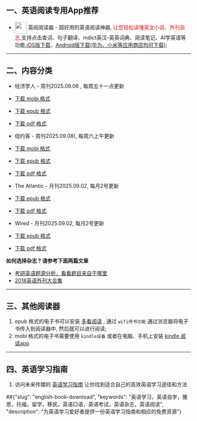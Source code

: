 ## 一、英语阅读专用App推荐

* <img align="center" src="https://ereader.link/images/ereader.png" width="32px" /> 英阅阅读器 - 超好用的英语阅读神器, <font color="#e3120b">让您轻松读懂英文小说、外刊杂志</font>,支持点击查词、句子翻译、mdict英汉-英英词典、阅读笔记、AI学英语等功能,[iOS版下载](https://apps.apple.com/cn/app/ereader-%E8%8B%B1%E9%98%85%E9%98%85%E8%AF%BB%E5%99%A8/id1558805880)、[Android版下载(华为、小米等应用商店均可下载)](https://ereader.link/);

---------------------


## 二、内容分类

* 经济学人 - 周刊2025.09.06 , 每周五十一点更新
* [下载 mobi 格式](https://raw.githubusercontent.com/granthuang999/english-ebooks/master/01_economist/te_2025.09.06/TheEconomist.2025.09.06.mobi) 
* [下载 epub 格式](https://raw.githubusercontent.com/granthuang999/english-ebooks/master/01_economist/te_2025.09.06/TheEconomist.2025.09.06.epub)
* [下载 pdf 格式](https://raw.githubusercontent.com/granthuang999/english-ebooks/master/01_economist/te_2025.09.06/TheEconomist.2025.09.06.pdf)
    
* 纽约客 - 周刊2025.09.08), 每周六上午更新
* [下载 mobi 格式](https://raw.githubusercontent.com/granthuang999/english-ebooks/master/02_new_yorker/2025.09.08/new_yorker.2025.09.08.mobi) 
* [下载 epub 格式](https://raw.githubusercontent.com/granthuang999/english-ebooks/master/02_new_yorker/2025.09.08/new_yorker.2025.09.08.epub)
* [下载 pdf 格式](https://raw.githubusercontent.com/granthuang999/english-ebooks/master/02_new_yorker/2025.09.08/new_yorker.2025.09.08.pdf)

* The Atlantic - 月刊2025.09.02, 每月2号更新
* [下载 epub 格式](https://raw.githubusercontent.com/granthuang999/english-ebooks/master/04_atlantic/2025.09.02/Atlantic_2025.09.02.epub)
* [下载 pdf 格式](https://raw.githubusercontent.com/granthuang999/english-ebooks/master/04_atlantic/2025.09.02/Atlantic_2025.09.02.pdf)

* Wired - 月刊2025.09.02, 每月2号更新
* [下载 epub 格式](https://raw.githubusercontent.com/granthuang999/english-ebooks/master/05_wired/2025.09.02/wired_2025.09.02.epub)
* [下载 pdf 格式](https://raw.githubusercontent.com/granthuang999/english-ebooks/master/05_wired/2025.09.02/wired_2025.09.02.pdf)
    

**如何选择杂志 ? 请参考下面两篇文章**

* [考研英语题源分析，看看题目来自于哪里](https://zhuanlan.zhihu.com/p/25051680)
* [2018英语外刊大合集](https://zhuanlan.zhihu.com/p/54181221)


-------------------------------------
## 三、其他阅读器

1. epub 格式的电子书可以安装 [多看阅读](https://www.duokan.com/product) ,  通过 `wifi传书功能` 通过浏览器将电子书传入到阅读器中, 然后就可以进行阅读;
2. mobi 格式的电子书需要使用 `kindle设备` 或者在电脑、手机上安装 [kindle 阅读app](https://www.amazon.cn/kindle-dbs/fd/kcp/ref=sv_kinc_0)


-------------------------------------
## 四、英语学习指南

1. 访问未来传媒的 [英语学习指南](https://www.futuremedia.work/english-study/) 让你找到适合自己的高效英语学习途径和方法



##{"slug": "english-book-download", "keywords": "英语学习，英语自学，雅思，托福，留学，移民，英语口语，英语考试，英语杂志，英语阅读", "description": "为英语学习爱好者提供一份英语学习指南和相应的免费资源"}
